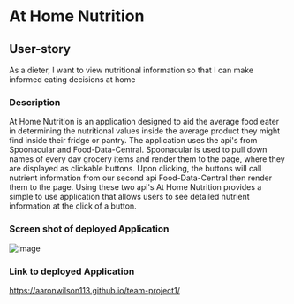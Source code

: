 # At Home Nutrition 

## User-story

As a dieter, I want to view nutritional information so that I can make informed eating decisions at home

### Description

At Home Nutrition is an application designed to aid the average food eater in determining the nutritional values inside the average product they might find inside their fridge or pantry. The application uses the api's from Spoonacular and Food-Data-Central. Spoonacular is used to pull down names of every day grocery items and render them to the page, where they are displayed as clickable buttons. Upon clicking, the buttons will call nutrient information from our second api Food-Data-Central then render them to the page. Using these two api's At Home Nutrition provides a simple to use application that allows users to see detailed nutrient information at the click of a button. 

### Screen shot of deployed Application

![image](https://user-images.githubusercontent.com/105234776/177854519-6ec89eca-87f0-4150-bbc9-8a4c06bb8425.png)

### Link to deployed Application

https://aaronwilson113.github.io/team-project1/